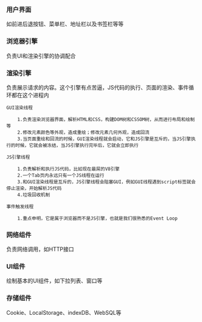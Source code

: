 ### 用户界面

如前进后退按钮、菜单栏、地址栏以及书签栏等等

### 浏览器引擎

负责UI和渲染引擎的协调配合

### 渲染引擎

负责展示请求的内容。这个引擎有点苦逼，JS代码的执行、页面的渲染、事件循环都在这个进程内

    GUI渲染线程
        
        1.负责渲染浏览器界面，解析HTML和CSS，构建DOM树和CSSOM树，从而进行布局和绘制等
        2.修改元素颜色等外观，造成重绘；修改元素几何外观，造成回流
        3.当页面重绘和回流的时候，GUI渲染线程就会启动，它和JS引擎是互斥的，当JS引擎执行的时候，它就会被冻结，当JS引擎执行完毕后，它就会立即执行

    JS引擎线程

        1.负责解析和执行JS代码，比如现在最屌的V8引擎
        2.一个Tab页内永远只有一个JS线程在运行
        3.和GUI渲染线程是互斥的，JS引擎线程会阻塞GUI，例如GUI线程遇到script标签就会停止渲染，开始解析JS代码
        4.垃圾回收机制

    事件触发线程

        1.重点申明，它是属于浏览器而不是JS引擎，也就是我们很熟悉的Event Loop

### 网络组件

负责网络调用，如HTTP接口

### UI组件

绘制基本的UI组件，如下拉列表、窗口等

### 存储组件

Cookie、LocalStorage、indexDB、WebSQL等